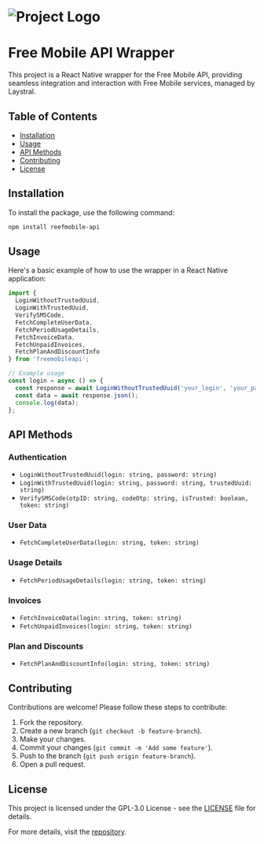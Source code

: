 # ![Project Logo](https://github.com/Laystral/ReefMobile-API/blob/286df500104171b9c6988dd95f1bc1586644f917/.github/banner.png)

# Free Mobile API Wrapper

This project is a React Native wrapper for the Free Mobile API, providing seamless integration and interaction with Free Mobile services, managed by Laystral.

## Table of Contents

- [Installation](#installation)
- [Usage](#usage)
- [API Methods](#api-methods)
- [Contributing](#contributing)
- [License](#license)

## Installation

To install the package, use the following command:

```sh
npm install reefmobile-api
```

## Usage

Here's a basic example of how to use the wrapper in a React Native application:

```javascript
import { 
  LoginWithoutTrustedUuid, 
  LoginWithTrustedUuid, 
  VerifySMSCode,
  FetchCompleteUserData,
  FetchPeriodUsageDetails,
  FetchInvoiceData,
  FetchUnpaidInvoices,
  FetchPlanAndDiscountInfo
} from 'freemobileapi';

// Example usage
const login = async () => {
  const response = await LoginWithoutTrustedUuid('your_login', 'your_password');
  const data = await response.json();
  console.log(data);
};
```

## API Methods

### Authentication

- `LoginWithoutTrustedUuid(login: string, password: string)`
- `LoginWithTrustedUuid(login: string, password: string, trustedUuid: string)`
- `VerifySMSCode(otpID: string, codeOtp: string, isTrusted: boolean, token: string)`

### User Data

- `FetchCompleteUserData(login: string, token: string)`

### Usage Details

- `FetchPeriodUsageDetails(login: string, token: string)`

### Invoices

- `FetchInvoiceData(login: string, token: string)`
- `FetchUnpaidInvoices(login: string, token: string)`

### Plan and Discounts

- `FetchPlanAndDiscountInfo(login: string, token: string)`

## Contributing

Contributions are welcome! Please follow these steps to contribute:

1. Fork the repository.
2. Create a new branch (`git checkout -b feature-branch`).
3. Make your changes.
4. Commit your changes (`git commit -m 'Add some feature'`).
5. Push to the branch (`git push origin feature-branch`).
6. Open a pull request.

## License

This project is licensed under the GPL-3.0 License - see the [LICENSE](LICENSE) file for details.

For more details, visit the [repository](https://github.com/tryon-dev/freemobileapi).
